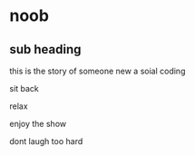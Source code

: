 # noob

## sub heading 

this is the story of someone new a soial coding

sit back 


relax



enjoy the show



dont laugh too hard